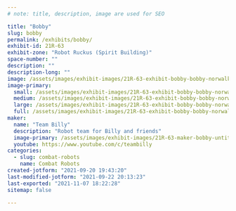 ```yaml
---
# note: title, description, image are used for SEO

title: "Bobby"
slug: bobby
permalink: /exhibits/bobby/
exhibit-id: 21R-63
exhibit-zone: "Robot Ruckus (Spirit Building)"
space-number: ""
description: "​"
description-long: "​"
image: /assets/images/exhibit-images/21R-63-exhibit-bobby-bobby-norwalk-july-2021-large.JPG
image-primary: 
  small: /assets/images/exhibit-images/21R-63-exhibit-bobby-bobby-norwalk-july-2021-small.JPG
  medium: /assets/images/exhibit-images/21R-63-exhibit-bobby-bobby-norwalk-july-2021-medium.JPG
  large: /assets/images/exhibit-images/21R-63-exhibit-bobby-bobby-norwalk-july-2021-large.JPG
  full: /assets/images/exhibit-images/21R-63-exhibit-bobby-bobby-norwalk-july-2021-full.JPG
maker: 
  name: "Team Billy"
  description: "Robot team for Billy and friends"
  image-primary: /assets/images/exhibit-images/21R-63-maker-bobby-untitled466-transparent-medium.png
  youtube: https://www.youtube.com/c/teambilly
categories: 
  - slug: combat-robots
    name: Combat Robots
created-jotform: "2021-09-20 19:43:20"
last-modified-jotform: "2021-09-22 20:13:23"
last-exported: "2021-11-07 18:22:28"
sitemap: false

---
```

